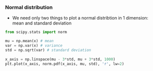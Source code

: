 ### Normal distribution
* We need only two things to plot a normal distribtion in 1 dimension: mean and standard deviation

```python
from scipy.stats import norm

mu = np.mean(x) # mean
var = np.var(x) # variance
std = np.sqrt(var) # standard deviation
    
x_axis = np.linspace(mu - 3*std, mu + 3*std, 1000)
plt.plot(x_axis, norm.pdf(x_axis, mu, std), 'r', lw=2)
```
